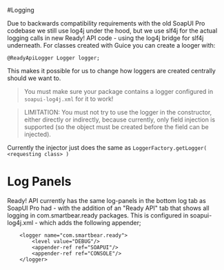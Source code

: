 #Logging

Due to backwards compatibility requirements with the old SoapUI Pro codebase we still use log4j under the hood, but we use slf4j for the actual logging calls in new Ready! API code - using the log4j bridge for slf4j underneath. For classes created with Guice you can create a looger with:

```
@ReadyApiLogger Logger logger;
```

This makes it possible for us to change how loggers are created centrally should we want to. 

> You must make sure your package contains a logger configured in `soapui-log4j.xml` for it to work!

> LIMITATION: You must not try to use the logger in the constructor, either directly or indirectly,
because currently, only field injection is supported (so the object must be created before the field
can be injected).

Currently the injector just does the same as `LoggerFactory.getLogger( <requesting class> )` 

# Log Panels

Ready! API currently has the same log-panels in the bottom log tab as SoapUI Pro had - with the addition of an "Ready API" tab that shows all logging in com.smartbear.ready packages. This is configured in soapui-log4j.xml - which adds the following appender;

```
    <logger name="com.smartbear.ready">
        <level value="DEBUG"/>
        <appender-ref ref="SOAPUI"/>
        <appender-ref ref="CONSOLE"/>
    </logger>
```